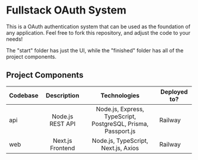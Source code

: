 # Fullstack OAuth System

This is a OAuth authentication system that can be used as the foundation of any application. Feel free to fork this repository, and adjust the code to your needs!

The "start" folder has just the UI, while the "finished" folder has all of the project components.

## Project Components

| Codebase |   Description    |                         Technologies                          | Deployed to? |
| -------- | :--------------: | :-----------------------------------------------------------: | ------------ |
| api      | Node.js REST API | Node.js, Express, TypeScript, PostgreSQL, Prisma, Passport.js | Railway      |
| web      | Next.js Frontend |              Node.js, TypeScript, Next.js, Axios              | Railway      |
